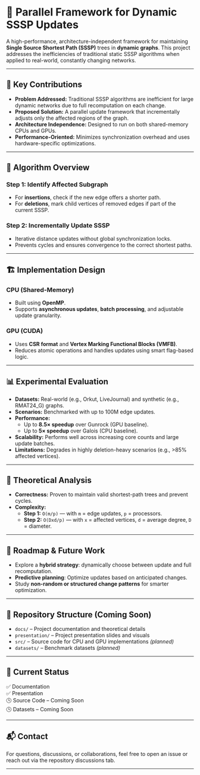 # 🔄 Parallel Framework for Dynamic SSSP Updates

A high-performance, architecture-independent framework for maintaining **Single Source Shortest Path (SSSP)** trees in **dynamic graphs**. This project addresses the inefficiencies of traditional static SSSP algorithms when applied to real-world, constantly changing networks.

---

## 📌 Key Contributions

- **Problem Addressed:** Traditional SSSP algorithms are inefficient for large dynamic networks due to full recomputation on each change.
- **Proposed Solution:** A parallel update framework that incrementally adjusts only the affected regions of the graph.
- **Architecture Independence:** Designed to run on both shared-memory CPUs and GPUs.
- **Performance-Oriented:** Minimizes synchronization overhead and uses hardware-specific optimizations.

---

## 🧠 Algorithm Overview

### Step 1: Identify Affected Subgraph
- For **insertions**, check if the new edge offers a shorter path.
- For **deletions**, mark child vertices of removed edges if part of the current SSSP.

### Step 2: Incrementally Update SSSP
- Iterative distance updates without global synchronization locks.
- Prevents cycles and ensures convergence to the correct shortest paths.

---

## 🏗️ Implementation Design

### CPU (Shared-Memory)
- Built using **OpenMP**.
- Supports **asynchronous updates**, **batch processing**, and adjustable update granularity.

### GPU (CUDA)
- Uses **CSR format** and **Vertex Marking Functional Blocks (VMFB)**.
- Reduces atomic operations and handles updates using smart flag-based logic.

---

## 📊 Experimental Evaluation

- **Datasets:** Real-world (e.g., Orkut, LiveJournal) and synthetic (e.g., RMAT24_G) graphs.
- **Scenarios:** Benchmarked with up to 100M edge updates.
- **Performance:**
  - Up to **8.5× speedup** over Gunrock (GPU baseline).
  - Up to **5× speedup** over Galois (CPU baseline).
- **Scalability:** Performs well across increasing core counts and large update batches.
- **Limitations:** Degrades in highly deletion-heavy scenarios (e.g., >85% affected vertices).

---

## 📐 Theoretical Analysis

- **Correctness:** Proven to maintain valid shortest-path trees and prevent cycles.
- **Complexity:**
  - **Step 1:** `O(m/p)` — with `m` = edge updates, `p` = processors.
  - **Step 2:** `O(Dxd/p)` — with `x` = affected vertices, `d` = average degree, `D` = diameter.

---

## 🧩 Roadmap & Future Work

- Explore a **hybrid strategy**: dynamically choose between update and full recomputation.
- **Predictive planning**: Optimize updates based on anticipated changes.
- Study **non-random or structured change patterns** for smarter optimization.

---

## 📁 Repository Structure (Coming Soon)

- `docs/` – Project documentation and theoretical details
- `presentation/` – Project presentation slides and visuals
- `src/` – Source code for CPU and GPU implementations *(planned)*
- `datasets/` – Benchmark datasets *(planned)*

---

## 📄 Current Status

✅ Documentation  
✅ Presentation  
🕓 Source Code – Coming Soon  
🕓 Datasets – Coming Soon  

---

## 📬 Contact

For questions, discussions, or collaborations, feel free to open an issue or reach out via the repository discussions tab.

---

